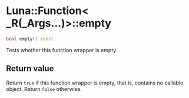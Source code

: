 # Luna::Function< _R(_Args...)>::empty

```c++
bool empty() const
```

Tests whether this function wrapper is empty. 



## Return value
Return `true` if this function wrapper is empty, that is, contains no callable object. Return `false` otherwise. 

